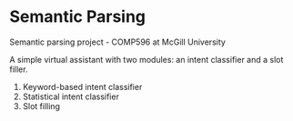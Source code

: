 # Semantic Parsing
Semantic parsing project - COMP596 at McGill University

A simple virtual assistant with two modules: an intent classifier and a slot filler.

1. Keyword-based intent classifier
2. Statistical intent classifier
3. Slot filling
